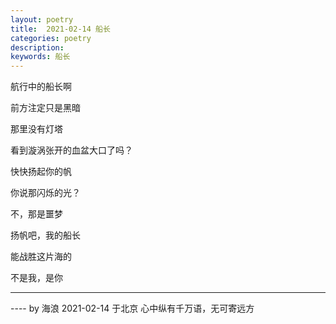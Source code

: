```yaml
---
layout: poetry
title:  2021-02-14 船长
categories: poetry
description: 
keywords: 船长
---
```


航行中的船长啊

前方注定只是黑暗

那里没有灯塔

看到漩涡张开的血盆大口了吗？

快快扬起你的帆

你说那闪烁的光？

不，那是噩梦

扬帆吧，我的船长

能战胜这片海的

不是我，是你



---

---- by 海浪  2021-02-14 于北京  心中纵有千万语，无可寄远方